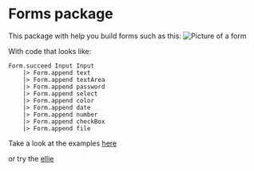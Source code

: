 # Forms package

This package with help you build forms such as this:
![Picture of a form](https://yoghurt-x86.github.io/easy-forms/screenshot.png)

With code that looks like:
```
Form.succeed Input Input
    |> Form.append text
    |> Form.append textArea
    |> Form.append password
    |> Form.append select
    |> Form.append color
    |> Form.append date
    |> Form.append number
    |> Form.append checkBox
    |> Form.append file
```

Take a look at the examples [here](https://github.com/yoghurt-x86/easy-forms/tree/master/examples)

or try the [ellie](https://ellie-app.com/m36W83ys7Lza1)
